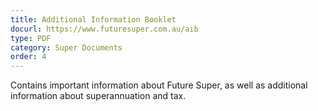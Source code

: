 ```yaml
---
title: Additional Information Booklet
docurl: https://www.futuresuper.com.au/aib
type: PDF
category: Super Documents
order: 4
---
```


Contains important information about Future Super, as well as additional information about superannuation and tax.
